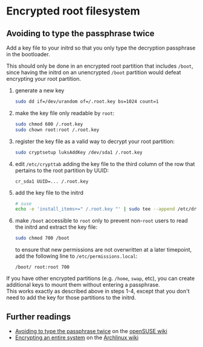 # Encrypted root filesystem

## Avoiding to type the passphrase twice

Add a key file to your initrd so that you only type the decryption passphrase in the bootloader.

This should only be done in an encrypted root partition that includes `/boot`, since having the initrd on an unencrypted `/boot` partition would defeat encrypting your root partition.

1. generate a new key

   ```sh
   sudo dd if=/dev/urandom of=/.root.key bs=1024 count=1
   ```

1. make the key file only readable by `root`:

   ```sh
   sudo chmod 600 /.root.key
   sudo chown root:root /.root.key
   ```

1. register the key file as a valid way to decrypt your root partition:

   ```sh
   sudo cryptsetup luksAddKey /dev/sda1 /.root.key
   ```

1. edit `/etc/crypttab` adding the key file to the third column of the row that pertains to the root partition by UUID:

   ```text
   cr_sda1 UUID=... /.root.key
   ```

1. add the key file to the initrd

   ```sh
   # suse
   echo -e 'install_items+=" /.root.key "' | sudo tee --append /etc/dracut.conf.d/99-root-key.conf > /dev/null
   ```

1. make `/boot` accessible to `root` only to prevent non-`root` users to read the initrd and extract the key file:
   
   ```sh
   sudo chmod 700 /boot
   ```
   
   to ensure that new permissions are not overwritten at a later timepoint, add the following line to `/etc/permissions.local`:
   
   ```text
   /boot/ root:root 700
   ```

If you have other encrypted partitions (e.g. `/home`, `swap`, etc), you can create additional keys to mount them without entering a passphrase.   
This works exactly as described above in steps 1-4, except that you don't need to add the key for those partitions to the initrd. 

## Further readings

- [Avoiding to type the passphrase twice] on the [openSUSE wiki]
- [Encrypting an entire system] on the [Archlinux wiki]

[Avoiding to type the passphrase twice]: https://en.opensuse.org/SDB:Encrypted_root_file_system#Avoiding_to_type_the_passphrase_twice
[Encrypting an entire system]: https://wiki.archlinux.org/index.php/Dm-crypt/Encrypting_an_entire_system

[archlinux wiki]: https://wiki.archlinux.org
[openSUSE wiki]: https://en.opensuse.org/
